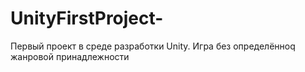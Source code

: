 # UnityFirstProject-
Первый проект в среде разработки Unity. Игра без определённоq жанровой принадлежности
